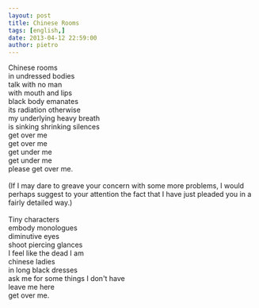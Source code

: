 ```yaml
---
layout: post
title: Chinese Rooms
tags: [english,]
date: 2013-04-12 22:59:00
author: pietro
---
```

Chinese rooms<br/>in undressed bodies<br/>talk with no man<br/>with mouth and lips<br/>black body emanates<br/>its radiation otherwise<br/>my underlying heavy breath<br/>is sinking shrinking silences<br/>get over me<br/>get over me<br/>get under me<br/>get under me<br/>please get over me.<br/><br/>(If I may dare to greave your concern with some more problems, I would perhaps suggest to your attention the fact that I have just pleaded you in a fairly detailed way.)<br/><br/>Tiny characters<br/>embody monologues<br/>diminutive eyes<br/>shoot piercing glances<br/>I feel like the dead I am<br/>chinese ladies<br/>in long black dresses<br/>ask me for some things I don't have<br/>leave me here<br/>get over me.
